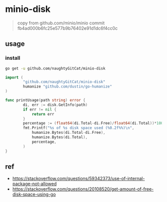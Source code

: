 # minio-disk
> copy from github.com/minio/minio commit fb4ad000b6fc25e577b9b76402e91d1dc6f4cc0c

## usage

### install
```sh
go get -u github.com/naughtyGitCat/minio-disk
```

```go
import (
        "github.com/naughtyGitCat/minio-disk"
        humanize "github.com/dustin/go-humanize"
)

func printUsage(path string) error {
        di, err := disk.GetInfo(path)
        if err != nil {
            return err
        }
        percentage := (float64(di.Total-di.Free)/float64(di.Total))*100
        fmt.Printf("%s of %s disk space used (%0.2f%%)\n", 
            humanize.Bytes(di.Total-di.Free), 
            humanize.Bytes(di.Total), 
            percentage,
        )
}
```


## ref
- https://stackoverflow.com/questions/59342373/use-of-internal-package-not-allowed
- https://stackoverflow.com/questions/20108520/get-amount-of-free-disk-space-using-go
